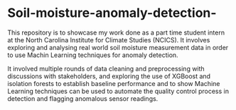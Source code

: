 # Soil-moisture-anomaly-detection-
This repository is to showcase my work done as a part time student intern at the North Carolina Institute for Climate Studies (NCICS). It involves exploring and analysing  real world soil moisture measurement data in order to use Machin Learning techniques for anomaly detection.

It involved multiple rounds of data cleaning and preprocessing with discussions with stakeholders, and exploring the use of XGBoost and isolation forests to establish baseline performance and to show Machine Learning techniques can be used to automate the quality control process in detection and flagging anomalous sensor readings.
